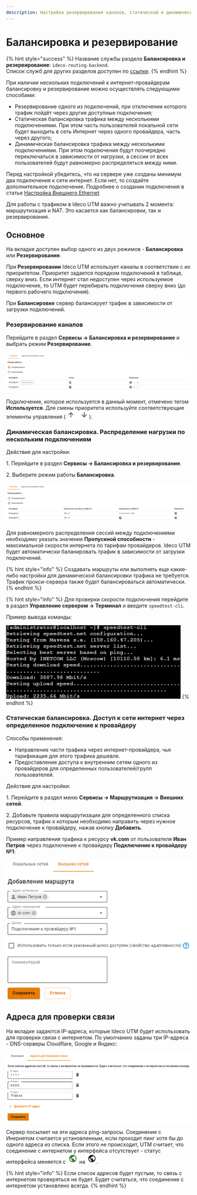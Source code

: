 ```yaml
---
description: Настройка резервирования каналов, статической и динамической балансировки.
---
```


# Балансировка и резервирование

{% hint style="success" %}
Название службы раздела **Балансировка и резервирование**: `ideco-routing-backend`. \
Список служб для других разделов доступен по [ссылке](/settings/server-management/terminal.md).
{% endhint %}

При наличии нескольких подключений к интернет-провайдерам балансировку и резервирование можно осуществлять следующими способами:
 
* Резервирование одного из подключений, при отключении которого трафик пойдёт через другие доступные подключения;
* Статическая балансировка трафика между несколькими подключениями. При этом часть пользователей локальной сети будет выходить в сеть Интернет через одного провайдера, часть через другого;
* Динамическая балансировка трафика между несколькими подключениями. При этом подключения будут поочередно переключаться в зависимости от нагрузки, а сессии от всех пользователей будут равномерно распределяться между ними.

Перед настройкой убедитесь, что на сервере уже созданы минимум два подключения к сети интернет. Если нет, то создайте дополнительное подключение. Подробнее о создании подключения в статье [Настройка Внешнего Ethernet](/settings/services/connection-to-provider/ethernet-connection.md) 

Для работы с трафиком в Ideco UTM важно учитывать 2 момента: маршрутизация и NAT. Это касается как балансировки, так и резервирования.

## Основное

На вкладке доступен выбор одного из двух режимов - **Балансировка** или **Резервирование**.

При **Резервировании** Ideco UTM использует каналы в соответствии с их приоритетом. Приоритет задается порядком подключений в таблице, сверху вниз. Если интернет стал недоступен через используемое подключение, то UTM будет перебирать подключения сверху вниз (до первого рабочего подключения).

При **Балансировке** сервер балансирует трафик в зависимости от загрузки подключений.

### Резервирование каналов

Перейдите в раздел **Сервисы -> Балансировка и резервирование** и выбрать режим **Резервирование**.

![](/.gitbook/assets/balancing.png)

Подключение, которое используется в данный момент, отмечено тегом **Используется**. Для смены приоритета используйте соответствующие элементы управления (![up-down.png](/.gitbook/assets/up-down.png)).

### Динамическая балансировка. Распределение нагрузки по нескольким подключениям 

Действия для настройки:

1\. Перейдите в раздел **Сервисы -> Балансировка и резервирование**.

2\. Выберите режим работы **Балансировка**.

![](/.gitbook/assets/balancing1.png)

Для равномерного распределения сессий между подключениями необходимо указать значение **Пропускной способности** - максимальной скорости интернета по тарифам провайдеров. Ideco UTM будет автоматически баланировать трафик в зависимости от загрузки подключений.

{% hint style="info" %}
Создавать маршруты или выполнять еще какие-либо настройки для динамической балансировки трафика не требуется. Трафик прокси-сервера также будет балансироваться автоматически.
{% endhint %}

{% hint style="info" %}
Для проверки скорости подключения перейдите в раздел **Управление сервером -> Терминал** и введите `speedtest-cli`. 

Пример вывода команды:

![](/.gitbook/assets/ethernet-connection3.png)
{% endhint %}

### Статическая балансировка. Доступ к сети интернет через определенное подключение к провайдеру 

Способы применения:

* Направление части трафика через интернет-провайдера, чья тарификация для этого трафика дешевле.
* Предоставление доступа к внутренним сетям одного из провайдеров для определенных пользователей/групп пользователей.

Действия для настройки:

1\. Перейдите в раздел меню **Сервисы -> Маршрутизация -> Внешних сетей**.

2\. Добавьте правила маршрутизации для определенного списка ресурсов, трафик к которым необходимо направить через нужное подключение к провайдеру, нажав кнопку **Добавить**.

Пример направления трафика к ресурсу **vk.com** от пользователя **Иван Петров** через подключение к провайдеру **Подключение к провайдеру №1**:

![](/.gitbook/assets/rule.png)

## Адреса для проверки связи

На вкладке задаются IP-адреса, которые Ideco UTM будет использовать для проверки связи с интернетом. По умолчанию заданы три IP-адреса - DNS-серверы Cloudflare, Google и Яндекс:

![](/.gitbook/assets/balancing2.png)

Сервер посылает на эти адреса ping-запросы. Cоединение с Инернетом считается установленным, если проходит пинг хотя бы до одного адреса из списка. Если этого не происходит, UTM считает, что соединение с интернетом у интерфейса отсутствует - статус интерфейса меняется с ![](/.gitbook/assets/icon-internet-on.png) на ![](/.gitbook/assets/icon-internet-off.png).

{% hint style="info" %}
Если список адресов будет пустым, то связь с интернетом проверяться не будет. Будет считаться, что соединение с интернетом установлено всегда.
{% endhint %}
